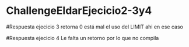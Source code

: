 # ChallengeEldarEjecicio2-3y4

#Respuesta ejecicio 3
        retorna 0 está mal el uso del LIMIT ahi en ese caso

#Respuesta ejecicio 4
        Le falta un retorno por lo que no compila

